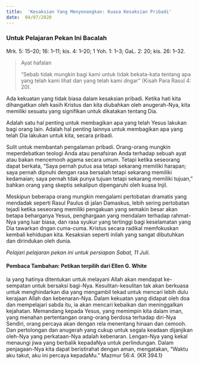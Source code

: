 ```yaml
---
title:  'Kesaksian Yang Menyenangkan: Kuasa Kesaksian Pribadi'
date:  04/07/2020
---
```


### Untuk Pelajaran Pekan Ini Bacalah
Mrk. 5: 15–20; 16: 1–11; kis. 4: 1–20; 1 Yoh. 1: 1–3; GaL. 2: 20; kis. 26: 1–32.

> <p>Ayat hafalan</p>
> “Sebab tidak mungkin bagi kami untuk tidak bekata-kata tentang apa yang telah kami lihat dan yang telah kami dngar” (Kisah Para Rasul 4: 20).

Ada kekuatan yang tidak biasa dalam kesaksian pribadi. Ketika hati kita dihangatkan oleh kasih Kristus dan kita diubahkan oleh anugerah-Nya, kita memiliki sesuatu yang signifikan untuk dikatakan tentang Dia.

Adalah satu hal penting untuk membagikan apa yang telah Yesus lakukan bagi orang lain. Adalah hal penting lainnya untuk membagikan apa yang telah Dia lakukan untuk kita, secara pribadi.

Sulit untuk membantah pengalaman pribadi. Orang-orang mungkin meperdebatkan teologi Anda atau penafsiran Anda terhadap sebuah ayat atau bakan mencemooh agama secara umum. Tetapi ketika seseorang dapat berkata, “Saya pernah putus asa tetapi sekarang memiliki harapan; saya pernah dipnuhi dengan rasa bersalah tetapi sekarang memiliki kedamaian; saya pernah tdak punya tujuan tetapi sekarang memiliki tujuan,” bahkan orang yang skeptis sekalipun dipengaruhi oleh kuasa Injil.

Meskipun beberapa orang mungkin mengalami pertobatan dramatis yang mendadak seperti Rasul Paulus di jalan Damaskus, lebih sering pertobatan tejadi ketika seseorang memiliki pengakuan yang semakin besar akan betapa beharganya Yesus, penghargaan yang mendalam terhadap rahmat-Nya yang luar biasa, dan rasa syukur yang tertinggi bagi keselamatan yang Dia tawarkan dngan cuma-cuma. Kristus secara radikal memfokuskan kembali kehidupan kita. Kesaksian seperti inilah yang sangat dibutuhkan dan dirindukan oleh dunia.

_Pelajari pelajaran pekan ini untuk persiapan Sabat, 11 Juli._

#### Pembaca Tambahan: Petikan terpilih dari Ellen G. White

Ia yang hatinya ditentukan untuk melayani Allah akan mendapat ke-sempatan untuk bersaksi bagi-Nya. Kesulitan-kesulitan tak akan berkuasa untuk menghindarkan dia yang mengambil tekad untuk mencari lebih dulu kerajaan Allah dan kebenaran-Nya. Dalam kekuatan yang didapat oleh doa dan mempelajari sabda itu, ia akan mencari kebaikan dan meninggalkan kejahatan. Memandang kepada Yesus, yang memimpin kita dalam iman, yang menahan pertentangan orang-orang berdosa terhadap diri-Nya Sendiri, orang percaya akan dengan rela menentang hinaan dan cemooh. Dan pertolongan dan anugerah yang cukup untuk segala keadaan dijanjikan oleh-Nya yang perkataan-Nya adalah kebenaran. Lengan-Nya yang kekal menaungi jiwa yang berbalik kepadaNya untuk perlindungan. Dalam penjagaan-Nya kita dapat beristirahat dengan aman, mengatakan, “Waktu aku takut, aku ini percaya kepadaMu.” Mazmur 56:4. {KR 394.1}